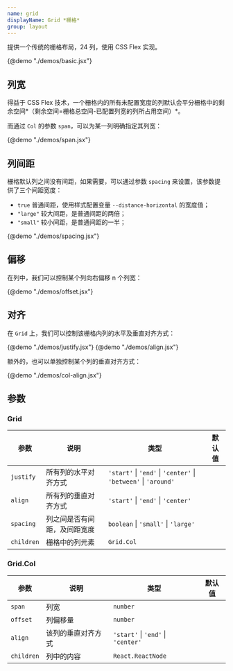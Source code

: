 ```yaml
---
name: grid
displayName: Grid *栅格*
group: layout
---
```


提供一个传统的栅格布局，24 列，使用 CSS Flex 实现。

{@demo "./demos/basic.jsx"}

## 列宽

得益于 CSS Flex 技术，一个栅格内的所有未配置宽度的列默认会平分栅格中的剩余空间*（剩余空间=栅格总空间-已配置列宽的列所占用空间）*。

而通过 `Col` 的参数 `span`，可以为某一列明确指定其列宽：

{@demo "./demos/span.jsx"}

## 列间距

栅格默认列之间没有间距，如果需要，可以通过参数 `spacing` 来设置，该参数提供了三个间距宽度：

-   `true` 普通间距，使用样式配置变量 `--distance-horizontal` 的宽度值；
-   `"large"` 较大间距，是普通间距的两倍；
-   `"small"` 较小间距，是普通间距的一半；

{@demo "./demos/spacing.jsx"}

## 偏移

在列中，我们可以控制某个列向右偏移 n 个列宽：

{@demo "./demos/offset.jsx"}

## 对齐

在 `Grid` 上，我们可以控制该栅格内列的水平及垂直对齐方式：

{@demo "./demos/justify.jsx"}
{@demo "./demos/align.jsx"}

额外的，也可以单独控制某个列的垂直对齐方式：

{@demo "./demos/col-align.jsx"}

## 参数

### Grid

| 参数       | 说明                         | 类型                                                                            | 默认值 |
| ---------- | ---------------------------- | ------------------------------------------------------------------------------- | ------ |
| `justify`  | 所有列的水平对齐方式         | `'start'` &#124; `'end'` &#124; `'center'` &#124; `'between'` &#124; `'around'` |        |
| `align`    | 所有列的垂直对齐方式         | `'start'` &#124; `'end'` &#124; `'center'`                                      |        |
| `spacing`  | 列之间是否有间距，及间距宽度 | `boolean` &#124; `'small'` &#124; `'large'`                                     |        |
| `children` | 栅格中的列元素               | `Grid.Col`                                                                      |        |

### Grid.Col

| 参数       | 说明               | 类型                                       | 默认值 |
| ---------- | ------------------ | ------------------------------------------ | ------ |
| `span`     | 列宽               | `number`                                   |        |
| `offset`   | 列偏移量           | `number`                                   |        |
| `align`    | 该列的垂直对齐方式 | `'start'` &#124; `'end'` &#124; `'center'` |        |
| `children` | 列中的内容         | `React.ReactNode`                          |        |
